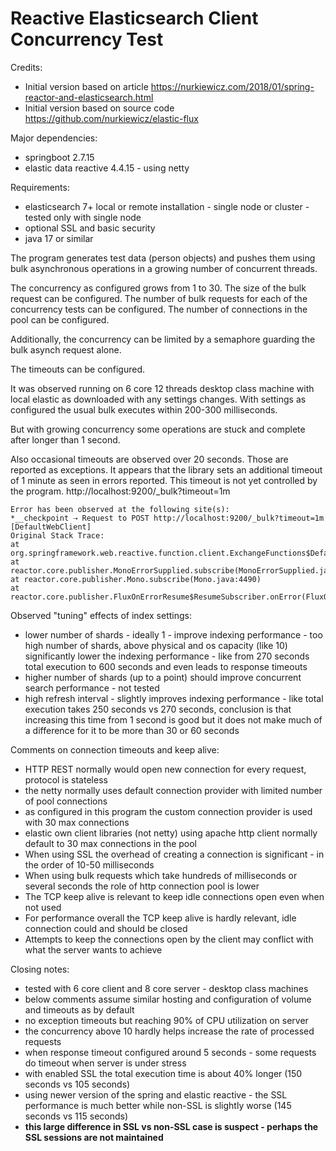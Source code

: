 # Reactive Elasticsearch Client Concurrency Test

Credits:
- Initial version based on article https://nurkiewicz.com/2018/01/spring-reactor-and-elasticsearch.html
- Initial version based on source code https://github.com/nurkiewicz/elastic-flux

Major dependencies:
- springboot 2.7.15
- elastic data reactive 4.4.15 - using netty

Requirements:
- elasticsearch 7+ local or remote installation - single node or cluster - tested only with single node
- optional SSL and basic security
- java 17 or similar

The program generates test data (person objects) and pushes them using 
bulk asynchronous operations in a growing number of concurrent threads.

The concurrency as configured grows from 1 to 30.
The size of the bulk request can be configured.
The number of bulk requests for each of the concurrency tests can be configured.
The number of connections in the pool can be configured.

Additionally, the concurrency can be limited by a semaphore guarding the bulk asynch request alone.

The timeouts can be configured.

It was observed running on 6 core 12 threads desktop class machine with local elastic as downloaded with any settings changes.
With settings as configured the usual bulk executes within 200-300 milliseconds.

But with growing concurrency some operations are stuck and complete after longer than 1 second.

Also occasional timeouts are observed over 20 seconds.
Those are reported as exceptions.
It appears that the library sets an additional timeout of 1 minute as seen in errors reported.
This timeout is not yet controlled by the program.
http://localhost:9200/_bulk?timeout=1m 
```
Error has been observed at the following site(s):
*__checkpoint ⇢ Request to POST http://localhost:9200/_bulk?timeout=1m [DefaultWebClient]
Original Stack Trace:
at org.springframework.web.reactive.function.client.ExchangeFunctions$DefaultExchangeFunction.lambda$wrapException$9(ExchangeFunctions.java:141)
at reactor.core.publisher.MonoErrorSupplied.subscribe(MonoErrorSupplied.java:55)
at reactor.core.publisher.Mono.subscribe(Mono.java:4490)
at reactor.core.publisher.FluxOnErrorResume$ResumeSubscriber.onError(FluxOnErrorResume.java:103)
```

Observed "tuning" effects of index settings:
- lower number of shards - ideally 1 - improve indexing performance - too high number of shards, above physical and os capacity (like 10) significantly 
  lower the indexing performance - like from 270 seconds total execution to 600 seconds and even leads to response timeouts
- higher number of shards (up to a point) should improve concurrent search performance - not tested
- high refresh interval - slightly improves indexing performance - like total execution takes 250 seconds vs 270 seconds,
  conclusion is that increasing this time from 1 second is good but it does not make much of a difference for it to be more than 30 or 60 seconds

Comments on connection timeouts and keep alive:
- HTTP REST normally would open new connection for every request, protocol is stateless
- the netty normally uses default connection provider with limited number of pool connections
- as configured in this program the custom connection provider is used with 30 max connections
- elastic own client libraries (not netty) using apache http client normally default to 30 max connections in the pool
- When using SSL the overhead of creating a connection is significant - in the order of 10-50 milliseconds
- When using bulk requests which take hundreds of milliseconds or several seconds the role of http connection pool is lower
- The TCP keep alive is relevant to keep idle connections open even when not used
- For performance overall the TCP keep alive is hardly relevant, idle connection could and should be closed
- Attempts to keep the connections open by the client may conflict with what the server wants to achieve

Closing notes:
- tested with 6 core client and 8 core server - desktop class machines
- below comments assume similar hosting and configuration of volume and timeouts as by default
- no exception timeouts but reaching 90% of CPU utilization on server
- the concurrency above 10 hardly helps increase the rate of processed requests
- when response timeout configured around 5 seconds - some requests do timeout when server is under stress
- with enabled SSL the total execution time is about 40% longer (150 seconds vs 105 seconds)
- using newer version of the spring and elastic reactive - the SSL performance is much better while non-SSL is slightly worse (145 seconds vs 115 seconds)
- **this large difference in SSL vs non-SSL case is suspect - perhaps the SSL sessions are not maintained**
